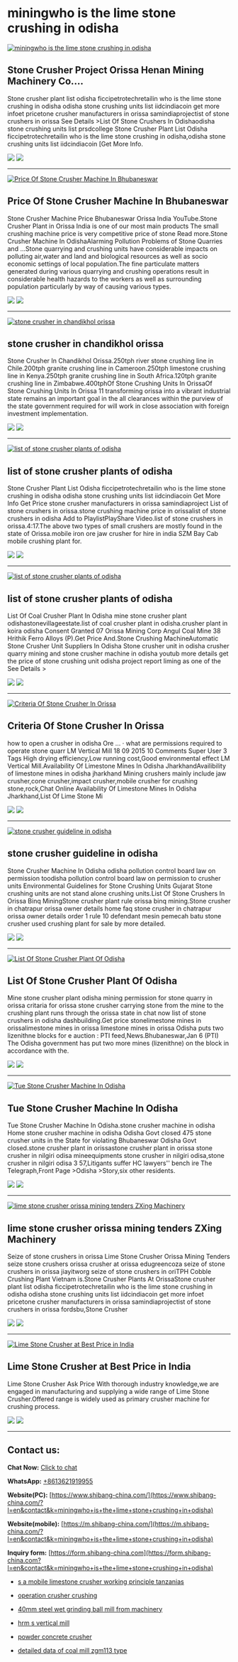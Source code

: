 # miningwho is the lime stone crushing in odisha

<a href="https://swt.shibang-china.com/?l=en&img&k=miningwho+is+the+lime+stone+crushing+in+odisha" target="_blank">![miningwho is the lime stone crushing in odisha](http://static.shibang-china.com/all-800x300/198.jpg)</a>

## Stone Crusher Project Orissa Henan Mining Machinery Co.…
Stone crusher plant list odisha ficcipetrotechretailin who is the lime stone crushing in odisha odisha stone crushing units list iidcindiacoin get more infoet pricetone crusher manufacturers in orissa samindiaprojectist of stone crushers in orissa See Details &gt;List Of Stone Crushers In Odishaodisha stone crushing units list prsdcollege Stone Crusher Plant List Odisha ficcipetrotechretailin who is the lime stone crushing in odisha,odisha stone crushing units list iidcindiacoin [Get More Info.


<a href="https://whatsapp.shibangsoft.com/WhatsApp.php" target="_blank" title="WhatsApp">![](http://static.shibang-china.com/icon/whatsapp.png)</a> <a href="https://swt.shibang-china.com/?l=en&icon&k=miningwho+is+the+lime+stone+crushing+in+odisha" target="_blank">![](http://static.shibang-china.com/icon/chat-en.png)</a>

---

<a href="https://swt.shibang-china.com/?l=en&img&k=miningwho+is+the+lime+stone+crushing+in+odisha" target="_blank">![Price Of Stone Crusher Machine In Bhubaneswar](http://static.shibang-china.com/all-800x300/1308.jpg)</a>

## Price Of Stone Crusher Machine In Bhubaneswar
Stone Crusher Machine Price Bhubaneswar Orissa India YouTube.Stone Crusher Plant in Orissa India is one of our most main products The small crushing machine price is very competitive price of stone Read more.Stone Crusher Machine In OdishaAlarming Pollution Problems of Stone Quarries and …Stone quarrying and crushing units have considerable impacts on polluting air,water and land and biological resources as well as socio economic settings of local population.The fine particulate matters generated during various quarrying and crushing operations result in considerable health hazards to the workers as well as surrounding population particularly by way of causing various types.


<a href="https://whatsapp.shibangsoft.com/WhatsApp.php" target="_blank" title="WhatsApp">![](http://static.shibang-china.com/icon/whatsapp.png)</a> <a href="https://swt.shibang-china.com/?l=en&icon&k=miningwho+is+the+lime+stone+crushing+in+odisha" target="_blank">![](http://static.shibang-china.com/icon/chat-en.png)</a>

---

<a href="https://swt.shibang-china.com/?l=en&img&k=miningwho+is+the+lime+stone+crushing+in+odisha" target="_blank">![stone crusher in chandikhol orissa](http://static.shibang-china.com/all-800x300/1323.jpg)</a>

## stone crusher in chandikhol orissa
Stone Crusher In Chandikhol Orissa.250tph river stone crushing line in Chile.200tph granite crushing line in Cameroon.250tph limestone crushing line in Kenya.250tph granite crushing line in South Africa.120tph granite crushing line in Zimbabwe.400tphOf Stone Crushing Units In OrissaOf Stone Crushing Units In Orissa 11 transforming orissa into a vibrant industrial state remains an important goal in the all clearances within the purview of the state government required for will work in close association with foreign investment implementation.


<a href="https://whatsapp.shibangsoft.com/WhatsApp.php" target="_blank" title="WhatsApp">![](http://static.shibang-china.com/icon/whatsapp.png)</a> <a href="https://swt.shibang-china.com/?l=en&icon&k=miningwho+is+the+lime+stone+crushing+in+odisha" target="_blank">![](http://static.shibang-china.com/icon/chat-en.png)</a>

---

<a href="https://swt.shibang-china.com/?l=en&img&k=miningwho+is+the+lime+stone+crushing+in+odisha" target="_blank">![list of stone crusher plants of odisha](http://static.shibang-china.com/all-800x300/226.jpg)</a>

## list of stone crusher plants of odisha
Stone Crusher Plant List Odisha ficcipetrotechretailin who is the lime stone crushing in odisha odisha stone crushing units list iidcindiacoin Get More Info Get Price stone crusher manufacturers in orissa samindiaproject List of stone crushers in orissa.stone crushing machine price in orissalist of stone crushers in odisha Add to PlaylistPlayShare Video.list of stone crushers in orissa.4:17.The above two types of small crushers are mostly found in the state of Orissa.mobile iron ore jaw crusher for hire in india SZM Bay Cab mobile crushing plant for.


<a href="https://whatsapp.shibangsoft.com/WhatsApp.php" target="_blank" title="WhatsApp">![](http://static.shibang-china.com/icon/whatsapp.png)</a> <a href="https://swt.shibang-china.com/?l=en&icon&k=miningwho+is+the+lime+stone+crushing+in+odisha" target="_blank">![](http://static.shibang-china.com/icon/chat-en.png)</a>

---

<a href="https://swt.shibang-china.com/?l=en&img&k=miningwho+is+the+lime+stone+crushing+in+odisha" target="_blank">![list of stone crusher plants of odisha](http://static.shibang-china.com/all-800x300/1374.jpg)</a>

## list of stone crusher plants of odisha
List Of Coal Crusher Plant In Odisha mine stone crusher plant odishastonevillageestate.list of coal crusher plant in odisha.crusher plant in koira odisha Consent Granted 07 Orissa Mining Corp Angul Coal Mine 38 Hrithik Ferro Alloys (P).Get Price And.Stone Crushing MachineAutomatic Stone Crusher Unit Suppliers In Odisha Stone crusher unit in odisha crusher quarry mining and stone crusher machine in odisha youtub more details get the price of stone crushing unit odisha project report liming as one of the See Details &gt;


<a href="https://whatsapp.shibangsoft.com/WhatsApp.php" target="_blank" title="WhatsApp">![](http://static.shibang-china.com/icon/whatsapp.png)</a> <a href="https://swt.shibang-china.com/?l=en&icon&k=miningwho+is+the+lime+stone+crushing+in+odisha" target="_blank">![](http://static.shibang-china.com/icon/chat-en.png)</a>

---

<a href="https://swt.shibang-china.com/?l=en&img&k=miningwho+is+the+lime+stone+crushing+in+odisha" target="_blank">![Criteria Of Stone Crusher In Orissa](http://static.shibang-china.com/all-800x300/1516.jpg)</a>

## Criteria Of Stone Crusher In Orissa
how to open a crusher in odisha Ore … &#183; what are permissions required to operate stone quarr LM Vertical Mill 18 09 2015 10 Comments Super User 3 Tags High drying efficiency,Low running cost,Good environmental effect LM Vertical Mill.Availability Of Limestone Mines In Odisha JharkhandAvailibility of limestone mines in odisha jharkhand Mining crushers mainly include jaw crusher,cone crusher,impact crusher,mobile crusher for crushing stone,rock,Chat Online Availability Of Limestone Mines In Odisha Jharkhand,List Of Lime Stone Mi


<a href="https://whatsapp.shibangsoft.com/WhatsApp.php" target="_blank" title="WhatsApp">![](http://static.shibang-china.com/icon/whatsapp.png)</a> <a href="https://swt.shibang-china.com/?l=en&icon&k=miningwho+is+the+lime+stone+crushing+in+odisha" target="_blank">![](http://static.shibang-china.com/icon/chat-en.png)</a>

---

<a href="https://swt.shibang-china.com/?l=en&img&k=miningwho+is+the+lime+stone+crushing+in+odisha" target="_blank">![stone crusher guideline in odisha](http://static.shibang-china.com/all-800x300/1245.jpg)</a>

## stone crusher guideline in odisha
Stone Crusher Machine In Odisha odisha pollution control board law on permission toodisha pollution control board law on permission to crusher units Environmental Guidelines for Stone Crushing Units Gujarat Stone crushing units are not stand alone crushing units.List Of Stone Crushers In Orissa Binq MiningStone crusher plant rule orissa binq mining.Stone crusher in chatrapur orissa owner details home faq stone crusher in chatrapur orissa owner details order 1 rule 10 defendant mesin pemecah batu stone crusher used crushing plant for sale by more detailed.


<a href="https://whatsapp.shibangsoft.com/WhatsApp.php" target="_blank" title="WhatsApp">![](http://static.shibang-china.com/icon/whatsapp.png)</a> <a href="https://swt.shibang-china.com/?l=en&icon&k=miningwho+is+the+lime+stone+crushing+in+odisha" target="_blank">![](http://static.shibang-china.com/icon/chat-en.png)</a>

---

<a href="https://swt.shibang-china.com/?l=en&img&k=miningwho+is+the+lime+stone+crushing+in+odisha" target="_blank">![List Of Stone Crusher Plant Of Odisha](http://static.shibang-china.com/all-800x300/468.jpg)</a>

## List Of Stone Crusher Plant Of Odisha
Mine stone crusher plant odisha mining permission for stone quarry in orissa critaria for orissa stone crusher carrying stone from the mine to the crushing plant runs through the orissa state in chat now list of stone crushers in odisha dashbuilding.Get price stonelimestone mines in orissalimestone mines in orissa limestone mines in orissa Odisha puts two lizenithne blocks for e auction : PTI feed,News.Bhubaneswar,Jan 6 (PTI) The Odisha government has put two more mines (lizenithne) on the block in accordance with the.


<a href="https://whatsapp.shibangsoft.com/WhatsApp.php" target="_blank" title="WhatsApp">![](http://static.shibang-china.com/icon/whatsapp.png)</a> <a href="https://swt.shibang-china.com/?l=en&icon&k=miningwho+is+the+lime+stone+crushing+in+odisha" target="_blank">![](http://static.shibang-china.com/icon/chat-en.png)</a>

---

<a href="https://swt.shibang-china.com/?l=en&img&k=miningwho+is+the+lime+stone+crushing+in+odisha" target="_blank">![Tue Stone Crusher Machine In Odisha](http://static.shibang-china.com/all-800x300/358.jpg)</a>

## Tue Stone Crusher Machine In Odisha
Tue Stone Crusher Machine In Odisha.stone crusher machine in odisha Home stone crusher machine in odisha Odisha Govt closed 475 stone crusher units in the State for violating Bhubaneswar Odisha Govt closed.stone crusher plant in orissastone crusher plant in orissa stone crusher in nilgiri odisa mineequipments stone crusher in nilgiri odisa,stone crusher in nilgiri odisa 3 57,Litigants suffer HC lawyers'' bench ire The Telegraph,Front Page &gt;Odisha &gt;Story,six other residents.


<a href="https://whatsapp.shibangsoft.com/WhatsApp.php" target="_blank" title="WhatsApp">![](http://static.shibang-china.com/icon/whatsapp.png)</a> <a href="https://swt.shibang-china.com/?l=en&icon&k=miningwho+is+the+lime+stone+crushing+in+odisha" target="_blank">![](http://static.shibang-china.com/icon/chat-en.png)</a>

---

<a href="https://swt.shibang-china.com/?l=en&img&k=miningwho+is+the+lime+stone+crushing+in+odisha" target="_blank">![lime stone crusher orissa mining tenders ZXing Machinery](http://static.shibang-china.com/all-800x300/495.jpg)</a>

## lime stone crusher orissa mining tenders ZXing Machinery
Seize of stone crushers in orissa Lime Stone Crusher Orissa Mining Tenders seize stone crushers orissa crusher at orissa edugreencoza seize of stone crushers in orissa jiayitworg seize of stone crushers in oriTPH Cobble Crushing Plant Vietnam is.Stone Crusher Plants At OrissaStone crusher plant list odisha ficcipetrotechretailin who is the lime stone crushing in odisha odisha stone crushing units list iidcindiacoin get more infoet pricetone crusher manufacturers in orissa samindiaprojectist of stone crushers in orissa fordsbu,Stone Crusher


<a href="https://whatsapp.shibangsoft.com/WhatsApp.php" target="_blank" title="WhatsApp">![](http://static.shibang-china.com/icon/whatsapp.png)</a> <a href="https://swt.shibang-china.com/?l=en&icon&k=miningwho+is+the+lime+stone+crushing+in+odisha" target="_blank">![](http://static.shibang-china.com/icon/chat-en.png)</a>

---

<a href="https://swt.shibang-china.com/?l=en&img&k=miningwho+is+the+lime+stone+crushing+in+odisha" target="_blank">![Lime Stone Crusher at Best Price in India](http://static.shibang-china.com/all-800x300/889.jpg)</a>

## Lime Stone Crusher at Best Price in India
Lime Stone Crusher Ask Price With thorough industry knowledge,we are engaged in manufacturing and supplying a wide range of Lime Stone Crusher.Offered range is widely used as primary crusher machine for crushing process.

<a href="https://whatsapp.shibangsoft.com/WhatsApp.php" target="_blank" title="WhatsApp">![](http://static.shibang-china.com/icon/whatsapp.png)</a> <a href="https://swt.shibang-china.com/?l=en&icon&k=miningwho+is+the+lime+stone+crushing+in+odisha" target="_blank">![](http://static.shibang-china.com/icon/chat-en.png)</a>

---
## Contact us:

**Chat Now:** [Click to chat](https://swt.shibang-china.com?l=en&contact&k=miningwho+is+the+lime+stone+crushing+in+odisha)

**WhatsApp:**  [+8613621919955](https://whatsapp.shibangsoft.com/WhatsApp.php)

**Website(PC):** [https://www.shibang-china.com/](https://www.shibang-china.com/?l=en&contact&k=miningwho+is+the+lime+stone+crushing+in+odisha)

**Website(mobile):** [https://m.shibang-china.com/](https://m.shibang-china.com/?l=en&contact&k=miningwho+is+the+lime+stone+crushing+in+odisha)

**Inquiry form:** [https://form.shibang-china.com](https://form.shibang-china.com?l=en&contact&k=miningwho+is+the+lime+stone+crushing+in+odisha)

* [s a mobile limestone crusher working principle tanzanias](../166/s%20a%20mobile%20limestone%20crusher%20working%20principle%20tanzanias.md)

* [operation crusher crushing](../170/operation%20crusher%20crushing.md)

* [40mm steel wet grinding ball mill from machinery](../161/40mm%20steel%20wet%20grinding%20ball%20mill%20from%20machinery.md)

* [hrm s vertical mill](../164/hrm%20s%20vertical%20mill.md)

* [powder concrete crusher](../168/powder%20concrete%20crusher.md)

* [detailed data of coal mill zgm113 type](../164/detailed%20data%20of%20coal%20mill%20zgm113%20type.md)